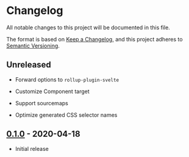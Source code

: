 # Changelog

All notable changes to this project will be documented in this file.

The format is based on [Keep a Changelog](https://keepachangelog.com/en/1.0.0/),
and this project adheres to [Semantic Versioning](https://semver.org/spec/v2.0.0.html).

## Unreleased

- Forward options to `rollup-plugin-svelte`

- Customize Component target

- Support sourcemaps

- Optimize generated CSS selector names

## [0.1.0](https://github.com/metonym/posthtml-svelte/releases/tag/0.1.0) - 2020-04-18

- Initial release
